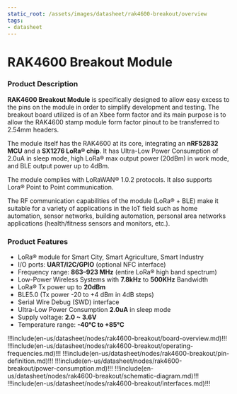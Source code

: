 ```yaml
---
static_root: /assets/images/datasheet/rak4600-breakout/overview
tags:
- datasheet
---
```


# RAK4600 Breakout Module

<rk-img
  :src="`${$frontmatter.static_root}/xfnxl2vaseqi9anuveom.jpg`"
  width="60%"
  figure-number="1"
  caption="RAK4600 Breakout Module"
/>

### Product Description

**RAK4600 Breakout Module** is specifically designed to allow easy excess to the pins on the module in order to simplify development and testing. The breakout board utilized is of an Xbee form factor and its main purpose is to allow the RAK4600 stamp module form factor pinout to be transferred to 2.54mm headers.

The module itself has the RAK4600 at its core, integrating an **nRF52832 MCU** and a **SX1276 LoRa® chip**. It has Ultra-Low Power Consumption of 2.0uA in sleep mode, high LoRa® max output power (20dBm) in work mode, and BLE output power up to 4dBm.

The module complies with LoRaWAN® 1.0.2 protocols. It also supports Lora® Point to Point communication.

The RF communication capabilities of the module (LoRa® + BLE) make it suitable for a variety of applications in the IoT field such as home automation, sensor networks, building automation, personal area networks applications (health/fitness sensors and monitors, etc.).

### Product Features

- LoRa® module for Smart City, Smart Agriculture, Smart Industry
- I/O ports: **UART/I2C/GPIO** (optional NFC interface)
- Frequency range: **863–923 MHz** (entire LoRa® high band spectrum)
- Low-Power Wireless Systems with **7.8kHz** to **500KHz** Bandwidth
- LoRa® Tx power up to **20dBm**
- BLE5.0 (Tx power -20 to +4 dBm in 4dB steps)
- Serial Wire Debug (SWD) interface
- Ultra-Low Power Consumption **2.0uA** in sleep mode
- Supply voltage: **2.0 ~ 3.6V**
- Temperature range: **-40°C to +85°C**

!!!include(en-us/datasheet/nodes/rak4600-breakout/board-overview.md)!!!
!!!include(en-us/datasheet/nodes/rak4600-breakout/operating-frequencies.md)!!!
!!!include(en-us/datasheet/nodes/rak4600-breakout/pin-definition.md)!!!
!!!include(en-us/datasheet/nodes/rak4600-breakout/power-consumption.md)!!!
!!!include(en-us/datasheet/nodes/rak4600-breakout/schematic-diagram.md)!!!
!!!include(en-us/datasheet/nodes/rak4600-breakout/interfaces.md)!!!